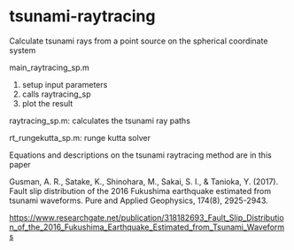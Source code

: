 # tsunami-raytracing

Calculate tsunami rays from a point source on the spherical coordinate system

main_raytracing_sp.m
1. setup input parameters
2. calls raytracing_sp
3. plot the result

raytracing_sp.m:
calculates the tsunami ray paths

rt_rungekutta_sp.m:
runge kutta solver


Equations and descriptions on the tsunami raytracing method are in this paper

Gusman, A. R., Satake, K., Shinohara, M., Sakai, S. I., & Tanioka, Y. (2017). Fault slip distribution of the 2016 Fukushima earthquake estimated from tsunami waveforms. Pure and Applied Geophysics, 174(8), 2925-2943.

https://www.researchgate.net/publication/318182693_Fault_Slip_Distribution_of_the_2016_Fukushima_Earthquake_Estimated_from_Tsunami_Waveforms
